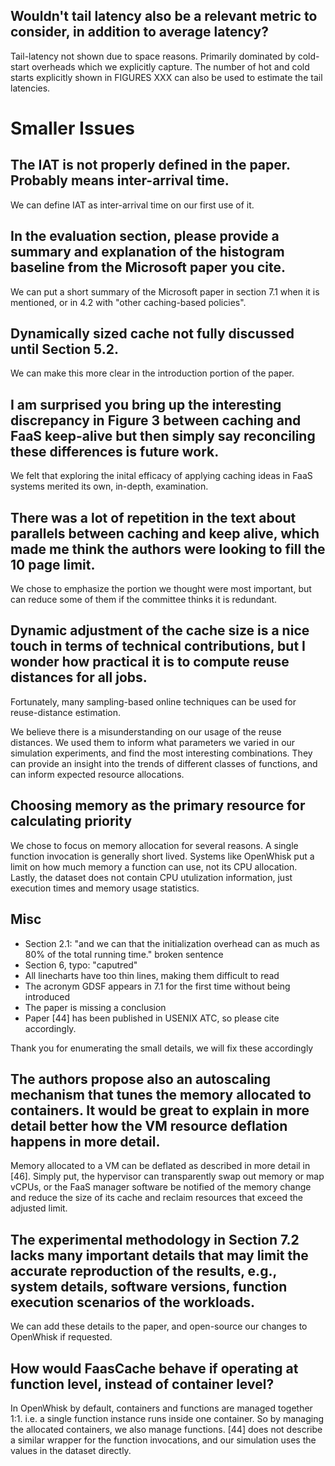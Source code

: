 ## Wouldn't tail latency also be a relevant metric to consider, in addition to average latency?

Tail-latency not shown due to space reasons. Primarily dominated by cold-start overheads which we explicitly capture. The number of hot and cold starts explicitly shown in FIGURES XXX can also be used to estimate the tail latencies. 


# Smaller Issues

## The IAT is not properly defined in the paper. Probably means inter-arrival time.

We can define IAT as inter-arrival time on our first use of it.

## In the evaluation section, please provide a summary and explanation of the histogram baseline from the Microsoft paper you cite.

We can put a short summary of the Microsoft paper in section 7.1 when it is mentioned, or in 4.2 with "other caching-based policies".

## Dynamically sized cache not fully discussed until Section 5.2.

We can make this more clear in the introduction portion of the paper.

## I am surprised you bring up the interesting discrepancy in Figure 3 between caching and FaaS keep-alive but then simply say reconciling these differences is future work.

We felt that exploring the inital efficacy of applying caching ideas in FaaS systems merited its own, in-depth, examination.

## There was a lot of repetition in the text about parallels between caching and keep alive, which made me think the authors were looking to fill the 10 page limit.

We chose to emphasize the portion we thought were most important, but can reduce some of them if the committee thinks it is redundant.

## Dynamic adjustment of the cache size is a nice touch in terms of technical contributions, but I wonder how practical it is to compute reuse distances for all jobs.

Fortunately, many sampling-based online techniques can be used for reuse-distance estimation. 

We believe there is a misunderstanding on our usage of the reuse distances. We used them to inform what parameters we varied in our simulation experiments, and find the most interesting combinations. They can provide an insight into the trends of different classes of functions, and can inform expected resource allocations.


## Choosing memory as the primary resource for calculating priority

We chose to focus on memory allocation for several reasons. A single function invocation is generally short lived. Systems like OpenWhisk put a limit on how much memory a function can use, not its CPU allocation. Lastly, the dataset does not contain CPU utulization information, just execution times and memory usage statistics.

## Misc 
- Section 2.1: "and we can that the initialization overhead can as much as 80% of the total running time." broken sentence
- Section 6, typo: "caputred"
- All linecharts have too thin lines, making them difficult to read
- The acronym GDSF appears in 7.1 for the first time without being introduced
- The paper is missing a conclusion
- Paper [44] has been published in USENIX ATC, so please cite accordingly.

Thank you for enumerating the small details, we will fix these accordingly

## The authors propose also an autoscaling mechanism that tunes the memory allocated to containers. It would be great to explain in more detail better how the VM resource deflation happens in more detail.

Memory allocated to a VM can be deflated as described in more detail in [46]. Simply put, the hypervisor can transparently swap out memory or map vCPUs, or the FaaS manager software be notified of the memory change and reduce the size of its cache and reclaim resources that exceed the adjusted limit.

## The experimental methodology in Section 7.2 lacks many important details that may limit the accurate reproduction of the results, e.g., system details, software versions, function execution scenarios of the workloads. 
We can add these details to the paper, and open-source our changes to OpenWhisk if requested.

## How would FaasCache behave if operating at function level, instead of container level?
In OpenWhisk by default, containers and functions are managed together 1:1. i.e. a single function instance runs inside one container. So by managing the allocated containers, we also manage functions. [44] does not describe a similar wrapper for the function invocations, and our simulation uses the values in the dataset directly.
